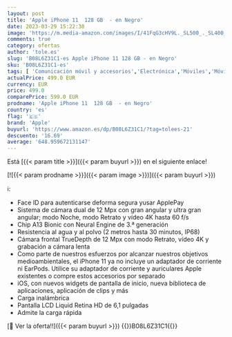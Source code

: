 ```yaml
---
layout: post
title: 'Apple iPhone 11  128 GB  - en Negro'
date: 2023-03-29 15:22:30
image: 'https://m.media-amazon.com/images/I/41FqG3cHV9L._SL500_._SL400_.jpg'
comments: true
category: ofertas
author: 'tole.es'
slug: 'B08L6Z31C1-es Apple iPhone 11 128 GB - en Negro'
sku: 'B08L6Z31C1-es'
tags: [ 'Comunicación móvil y accesorios','Electrónica','Móviles','Móviles y smartphones libres','apple','iphone','🇪🇸', ]
actualPrice: 499.0 EUR
currency: EUR
price: 499.0
comparePrice: 599.0 EUR
prodname: 'Apple iPhone 11  128 GB  - en Negro'
country: 'es'
flag: '🇪🇸'
brand: 'Apple'
buyurl: 'https://www.amazon.es/dp/B08L6Z31C1/?tag=tolees-21'
descuento: '16.69'
average: '648.959672131147'
---
```


Está [{{< param title >}}]({{< param buyurl >}}) en el siguiente enlace!

[![{{< param prodname >}}]({{< param image >}})]({{< param buyurl >}})

ℹ️:

- Face ID para autenticarse deforma segura yusar ApplePay
- Sistema de cámara dual de 12 Mpx con gran angular y ultra gran angular; modo Noche, modo Retrato y vídeo 4K hasta 60 f/s
- Chip A13 Bionic con Neural Engine de 3.ª generación
- Resistencia al agua y al polvo (2 metros hasta 30 minutos, IP68)
- Cámara frontal TrueDepth de 12 Mpx con modo Retrato, vídeo 4K y grabación a cámara lenta
- Como parte de nuestros esfuerzos por alcanzar nuestros objetivos medioambientales, el iPhone 11 ya no incluye un adaptador de corriente ni EarPods. Utilice su adaptador de corriente y auriculares Apple existentes o compre estos accesorios por separado
- iOS, con nuevos widgets de pantalla de inicio, nueva biblioteca de aplicaciones, aplicación de clips y más
- Carga inalámbrica
- Pantalla LCD Liquid Retina HD de 6,1 pulgadas
- Admite la carga rápida

[🛒 Ver la oferta!!]({{< param buyurl >}})
{{<world>}}B08L6Z31C1{{</world>}}
